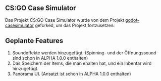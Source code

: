 ## CS:GO Case Simulator <br/>
Das Projekt CS:GO Case Simulator wurde von dem Projekt <a href="https://github.com/mberkdemir/godot-casesimulator">godot-casesimulator</A> geforked, um das Projekt fortzusetzen.
<br/>

## Geplante Features <br/>
1) Soundeffekte werden hinzugefügt. (Spinning- und der Öffnungssound sind schon in ALPHA 1.0.0 enthalten)
2) Das Speichern der Items, die man ehalten hat, und ein Inbentar wird hinzugefügt.
3) Panorama UI. (Ansatzt ist schon in ALPHA 1.0.0 enthalten)
